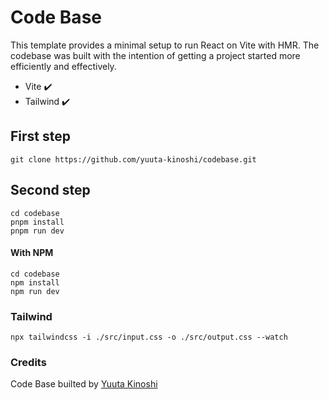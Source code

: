 # Code Base

This template provides a minimal setup to run React on Vite with HMR. The codebase was built with the intention of getting a project started more efficiently and effectively.

- Vite ✔️
- Tailwind ✔️

## First step
```
git clone https://github.com/yuuta-kinoshi/codebase.git
```
## Second step
```
cd codebase
pnpm install
pnpm run dev
```
#### With NPM
```
cd codebase
npm install
npm run dev
```

### Tailwind
```
npx tailwindcss -i ./src/input.css -o ./src/output.css --watch
```

### Credits
Code Base builted by [Yuuta Kinoshi](https://github.com/yuuta-kinoshi)
